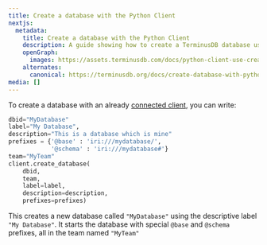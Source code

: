 ```yaml
---
title: Create a database with the Python Client
nextjs:
  metadata:
    title: Create a database with the Python Client
    description: A guide showing how to create a TerminusDB database using the Python Client.
    openGraph:
      images: https://assets.terminusdb.com/docs/python-client-use-create-a-db.png
    alternates:
      canonical: https://terminusdb.org/docs/create-database-with-python-client/
media: []
---
```


To create a database with an already [connected client](/docs/connect-with-python-client/), you can write:

```python
dbid="MyDatabase"
label="My Database",
description="This is a database which is mine"
prefixes = {'@base' : 'iri:///mydatabase/',
            '@schema' : 'iri:///mydatabase#'}
team="MyTeam"
client.create_database(
    dbid,
    team,
    label=label,
    description=description,
    prefixes=prefixes)
```

This creates a new database called `"MyDatabase"` using the descriptive label `"My Database"`. It starts the database with special `@base` and `@schema` prefixes, all in the team named `"MyTeam"`